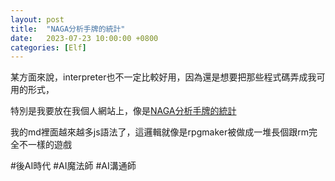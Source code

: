 ```yaml
---
layout: post
title:  "NAGA分析手牌的統計"
date:   2023-07-23 10:00:00 +0800
categories: [Elf]
---
```


某方面來說，interpreter也不一定比較好用，因為還是想要把那些程式碼弄成我可用的形式，

特別是我要放在我個人網站上，像是[NAGA分析手牌的統計](https://ai.posetmage.com/Cthulhu/NAGA)

我的md裡面越來越多js語法了，這邏輯就像是rpgmaker被做成一堆長個跟rm完全不一樣的遊戲

#後AI時代 #AI魔法師 #AI溝通師